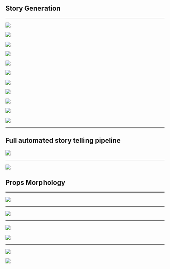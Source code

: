 ## Story Generation

---

![](2020-07-22-00-48-41.png)

![](2020-07-22-00-49-06.png)

![](2020-07-22-00-49-23.png)

![](2020-07-22-00-49-42.png)

![](2020-07-23-01-17-10.png)

![](2020-07-23-01-17-43.png)

![](2020-07-22-00-50-01.png)

![](2020-07-22-00-50-16.png)

![](2020-07-22-00-51-00.png)

![](2020-07-23-01-18-04.png)

![](2020-07-23-01-18-15.png)

---

## Full automated story telling pipeline

![](2020-07-23-01-18-38.png)

---

![](2020-07-23-01-20-31.png)

## Props Morphology

---

![](2020-07-23-01-21-32.png)

---

![](2020-07-23-01-22-02.png)

---

![](2020-07-23-01-23-13.png)

![](2020-07-23-01-23-02.png)

---

![](2020-07-23-01-23-33.png)

![](2020-07-23-01-23-46.png)